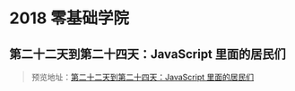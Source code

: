 # 2018 零基础学院

## 第二十二天到第二十四天：JavaScript 里面的居民们

> 预览地址：[第二十二天到第二十四天：JavaScript 里面的居民们](https://yingzhiji.github.io/ife/2018/零基础学院/day22-24/)
